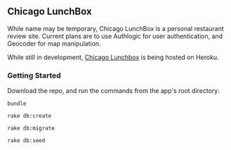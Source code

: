 
## Chicago LunchBox

While name may be temporary, Chicago LunchBox is a personal restaurant review site. Current plans are to use Authlogic for user authentication, and Geocoder for map manipulation.

While still in development, [Chicago Lunchbox](https://chicagolunchbox.herokuapp.com/) is being hosted on Heroku.

### Getting Started

Download the repo, and run the commands from the app's root directory:

`bundle`

`rake db:create`

`rake db:migrate`

`rake db:seed`
